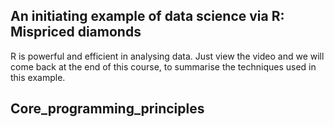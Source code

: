 ## An initiating example of data science via R: Mispriced diamonds
R is powerful and efficient in analysing data.
Just view the video and we will come back at the end of this course, to summarise the techniques used in this example.

## Core_programming_principles
